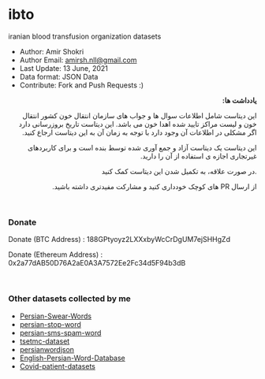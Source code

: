 # ibto
iranian blood transfusion organization datasets

* Author: Amir Shokri
* Author Email: amirsh.nll@gmail.com
* Last Update: 13 June, 2021
* Data format: JSON Data
* Contribute: Fork and Push Requests :)

<div dir="rtl">

**یادداشت ها:**
  
 این دیتاست شامل اطلاعات سوال ها و جواب های سازمان انتقال خون کشور انتقال خون و لیست مراکز تایید شده اهدا خون می باشد. این دیتاست تاریخ بروزرسانی دارد اگر مشکلی در اطلاعات آن وجود دارد با توجه به زمان آن به این دیتاست ارجاع کنید.
  
 این دیتاست یک دیتاست آزاد و جمع آوری شده توسط بنده است و برای کاربردهای غیرتجاری اجازه ی استفاده از آن را دارید.
  
.در صورت علاقه، به تکمیل شدن این دیتاست کمک کنید

از ارسال PR های کوچک خودداری کنید و مشارکت  مفیدتری داشته باشید.

</div>

<br />


### Donate 
Donate (BTC Address) : 188GPtyoyz2LXXxbyWcCrDgUM7ejSHHgZd

Donate (Ethereum Address) : 0x2a77dAB50D76A2aE0A3A7572Ee2Fc34d5F94b3dB

<br />

### Other datasets collected by me
* [Persian-Swear-Words](https://github.com/amirshnll/Persian-Swear-Words/)
* [persian-stop-word](https://github.com/amirshnll/persian-stop-word/)
* [persian-sms-spam-word](https://github.com/amirshnll/persian-sms-spam-word/)
* [tsetmc-dataset](https://github.com/amirshnll/tsetmc-dataset/)
* [persianwordjson](https://github.com/amirshnll/persianwordjson/)
* [English-Persian-Word-Database](https://github.com/amirshnll/English-Persian-Word-Database/)
* [Covid-patient-datasets](https://github.com/amirshnll/Covid-patient-datasets/)
